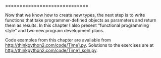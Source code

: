 =============================

Now that we know how to create new types, the next step is to write functions that take programmer-defined objects as parameters and return them as results. In this chapter I also present “functional programming style” and two new program development plans.

Code examples from this chapter are available from <http://thinkpython2.com/code/Time1.py>. Solutions to the exercises are at <http://thinkpython2.com/code/Time1_soln.py>.

